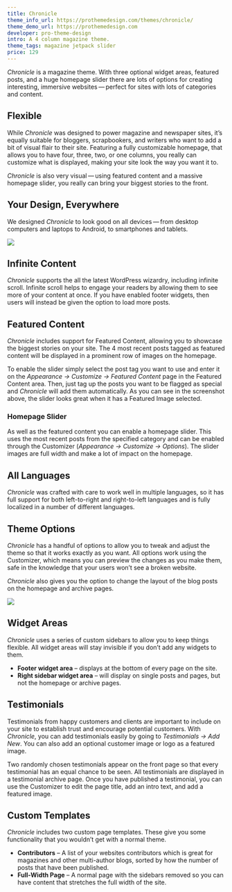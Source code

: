 ```yaml
---
title: Chronicle
theme_info_url: https://prothemedesign.com/themes/chronicle/
theme_demo_url: https://prothemedesign.com
developer: pro-theme-design
intro: A 4 column magazine theme.
theme_tags: magazine jetpack slider
price: 129
---
```


<em>Chronicle</em> is a magazine theme. With three optional widget areas, featured posts, and a huge homepage slider there are lots of options for creating interesting, immersive websites — perfect for sites with lots of categories and content.

## Flexible

While <em>Chronicle</em> was designed to power magazine and newspaper sites, it’s equally suitable for bloggers, scrapbookers, and writers who want to add a bit of visual flair to their site. Featuring a fully customizable homepage, that allows you to have four, three, two, or one columns, you really can customize what is displayed, making your site look the way you want it to.

<em>Chronicle</em> is also very visual — using featured content and a massive homepage slider, you really can bring your biggest stories to the front.

## Your Design, Everywhere

We designed <em>Chronicle</em> to look good on all devices — from desktop computers and laptops to Android, to smartphones and tablets.

<img src="https://theme.files.wordpress.com/2014/05/chronicle-responsive-mockup-e1401110100481.jpg?w=640&h=288" />

## Infinite Content

<em>Chronicle</em> supports the all the latest WordPress wizardry, including infinite scroll. Infinite scroll helps to engage your readers by allowing them to see more of your content at once. If you have enabled footer widgets, then users will instead be given the option to load more posts.

## Featured Content

<em>Chronicle</em> includes support for Featured Content, allowing you to showcase the biggest stories on your site. The 4 most recent posts tagged as featured content will be displayed in a prominent row of images on the homepage.

To enable the slider simply select the post tag you want to use and enter it on the <em>Appearance → Customize → Featured Content</em> page in the Featured Content area. Then, just tag up the posts you want to be flagged as special and <em>Chronicle</em> will add them automatically. As you can see in the screenshot above, the slider looks great when it has a Featured Image selected.

<h3>Homepage Slider</h3>

As well as the featured content you can enable a homepage slider. This uses the most recent posts from the specified category and can be enabled through the Customizer (<em>Appearance → Customize → Options</em>). The slider images are full width and make a lot of impact on the homepage.

## All Languages

<em>Chronicle</em> was crafted with care to work well in multiple languages, so it has full support for both left-to-right and right-to-left languages and is fully localized in a number of different languages.

## Theme Options

<em>Chronicle</em> has a handful of options to allow you to tweak and adjust the theme so that it works exactly as you want. All options work using the Customizer, which means you can preview the changes as you make them, safe in the knowledge that your users won’t see a broken website.

<em>Chronicle</em> also gives you the option to change the layout of the blog posts on the homepage and archive pages.

<img src="https://theme.files.wordpress.com/2014/05/chronicle-layout-demo.gif?w=640" />

## Widget Areas

<em>Chronicle</em> uses a series of custom sidebars to allow you to keep things flexible. All widget areas will stay invisible if you don’t add any widgets to them.

* <strong>Footer widget area</strong> – displays at the bottom of every page on the site.
* <strong>Right sidebar widget area</strong> – will display on single posts and pages, but not the homepage or archive pages.

## Testimonials

Testimonials from happy customers and clients are important to include on your site to establish trust and encourage potential customers. With <em>Chronicle</em>, you can add testimonials easily by going to <em>Testimonials → Add New</em>. You can also add an optional customer image or logo as a featured image.

Two randomly chosen testimonials appear on the front page so that every testimonial has an equal chance to be seen. All testimonials are displayed in a testimonial archive page. Once you have published a testimonial, you can use the Customizer to edit the page title, add an intro text, and add a featured image.

## Custom Templates

<em>Chronicle</em> includes two custom page templates. These give you some functionality that you wouldn’t get with a normal theme.

* <strong>Contributors</strong> – A list of your websites contributors which is great for magazines and other multi-author blogs, sorted by how the number of posts that have been published.
* <strong>Full-Width Page</strong> – A normal page with the sidebars removed so you can have content that stretches the full width of the site.
